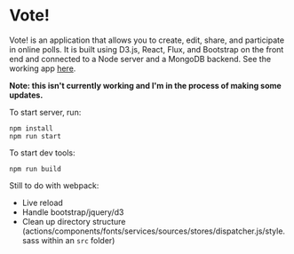 # Vote!

Vote! is an application that allows you to create, edit, share, and participate in online polls. It is built using D3.js, React, Flux, and Bootstrap on the front end and connected to a Node server and a MongoDB backend. See the working app [here](https://cjwit-vote.herokuapp.com).

**Note: this isn't currently working and I'm in the process of making some updates.**

To start server, run:

```
npm install
npm run start
```

To start dev tools:

```
npm run build
```

Still to do with webpack:

* Live reload
* Handle bootstrap/jquery/d3
* Clean up directory structure (actions/components/fonts/services/sources/stores/dispatcher.js/style.sass within an `src` folder)